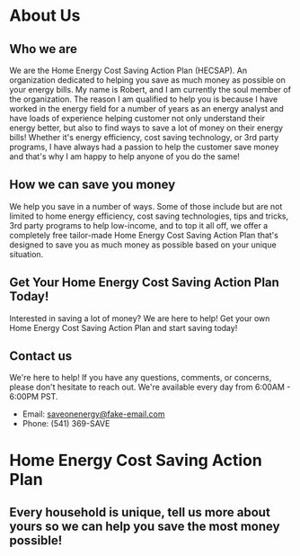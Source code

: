 <!-- Page 1: About Us -->

<!-- Nav Bar to all 4 webpages on top -->

# About Us

## Who we are

We are the Home Energy Cost Saving Action Plan (HECSAP). An organization dedicated to helping you save as much money as possible on your energy bills. My name is Robert, and I am currently the soul member of the organization. The reason I am qualified to help you is because I have worked in the energy field for a number of years as an energy analyst and have loads of experience helping customer not only understand their energy better, but also to find ways to save a lot of money on their energy bills! Whether it's energy efficiency, cost saving technology, or 3rd party programs, I have always had a passion to help the customer save money and that's why I am happy to help anyone of you do the same!

## How we can save you money

We help you save in a number of ways. Some of those include but are not limited to home energy efficiency, cost saving technologies, tips and tricks, 3rd party programs to help low-income, and to top it all off, we offer a completely free tailor-made Home Energy Cost Saving Action Plan that's designed to save you as much money as possible based on your unique situation.

## Get Your Home Energy Cost Saving Action Plan Today!

Interested in saving a lot of money? We are here to help! Get your own Home Energy Cost Saving Action Plan and start saving today!

<!-- Enter picture of customers happy because they saved lots of money -->

## Contact us

We're here to help! If you have any questions, comments, or concerns, please don't hesitate to reach out. We're available every day from 6:00AM - 6:00PM PST.

- Email: saveonenergy@fake-email.com
- Phone: (541) 369-SAVE

<!-- Page 2: Take this short survey to access a free HECSAP -->

<!-- Link to all 4 pages -->

# Home Energy Cost Saving Action Plan

## Every household is unique, tell us more about yours so we can help you save the most money possible!

<!-- HTML form

-----3 INPUTS(At least)-----
* 2 text inputs
- first name(text input)
- last name(text input)
* 1 checkbox
-accept terms and conditions(checkbox)
------1 textarea-----
* Above textarea ask user to answer a few questions to help us understand their situation better, average summer and winter temp, house all electric or gas too, size of home, number of people in home, solar or not, etc

*Submit button
 -->

<!-- Page 3: 3rd party resources that help you save on energy costs -->

<!-- 5 websites I will link to via an unordered list

- https://www.cnet.com/pictures/here-are-23-ways-to-save-on-your-electric-bills-right-now/11/

_ https://www.usa.gov/help-with-energy-bills

_ https://www.cnet.com/home/energy-and-utilities/8-easy-and-free-ways-to-save-money-on-your-gas-electric-and-water-bills/

_ https://www.cnet.com/home/energy-and-utilities/stop-putting-your-thermostat-in-the-wrong-spot-and-watch-your-heat-bill-drop/

_ https://www.shipleyenergy.com/resources/energy-guides/12-ways-to-save-money-on-your-natural-gas-bill/

 -->

<!-- Page 4: My top 6 energy cost saving tips

- Picture of water heater, lowering temps

- Wish washing machine

- lowering temp by a few degrees for

- Insulate home

- Layer your clothes to keep he heat off

- LED light bulbs

- Use fans

 -->
